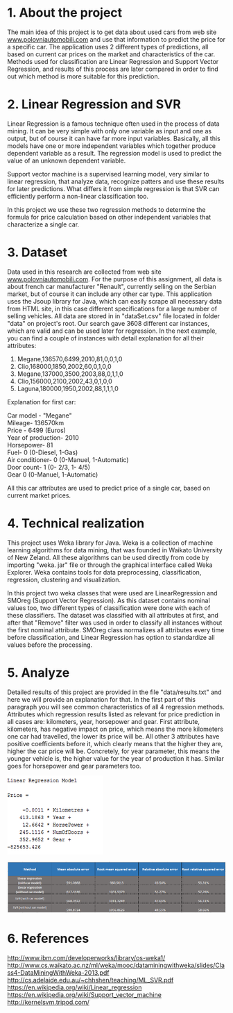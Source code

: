 <h1> 1. About the project </h1>

The main idea of this project is to get data about used cars from web site www.polovniautomobili.com and use that information to predict the price for a specific car. The application uses 2 different types of predictions, all based on current car prices on the market and characteristics of the car. Methods used for classification are Linear Regression and Support Vector Regression, and results of this process are later compared in order to find out which method is more suitable for this prediction.

<h1> 2. Linear Regression and SVR </h1>

Linear Regression is a famous technique often used in the process of data mining. It can be very simple with only one variable as input and one as output, but of course it can have far more input variables. Basically, all this models have one or more independent variables which together produce dependent variable as a result. The regression model is used to predict the value of an unknown dependent variable.

Support vector machine is a supervised learning model, very similar to linear regression, that analyze data, recognize patters and use these results for later predictions. What differs it from simple regression is that SVR can efficiently perform a non-linear classification too.   

In this project we use these two regression methods to determine the formula for price calculation based on other independent variables that characterize a single car.   

<h1> 3. Dataset </h1>

Data used in this research are collected from web site www.polovniautomobili.com. For the purpose of this assignment, all data is about french car manufacturer "Renault", currently selling on the Serbian market, but of course it can include any other car type. This application uses the Jsoup library for Java, which can easily scrape all necessary data from HTML site, in this case different specifications for a large number of selling vehicles. All data are stored in in "dataSet.csv" file located in folder "data" on project's root. Our search gave 3608 different car instances, which are valid and can be used later for regression. In the next example, you can find a couple of instances with detail explanation for all their attributes:

1. Megane,136570,6499,2010,81,0,0,1,0
2. Clio,168000,1850,2002,60,0,1,0,0
3. Megane,137000,3500,2003,88,0,1,1,0
4. Clio,156000,2100,2002,43,0,1,0,0
5. Laguna,180000,1950,2002,88,1,1,1,0

Explanation for first car:

Car model - "Megane" <br>
Mileage- 136570km <br>
Price - 6499 (Euros) <br>
Year of production- 2010 <br>
Horsepower- 81 <br>
Fuel- 0 (0-Diesel, 1-Gas) <br>
Air conditioner- 0 (0-Manuel, 1-Automatic) <br>
Door count- 1 (0- 2/3, 1- 4/5) <br>
Gear 0 (0-Manuel, 1-Automatic) <br>

All this car attributes are used to predict price of a single car, based on current market prices.

<h1> 4. Technical realization </h1>

This project uses Weka library for Java. Weka is a collection of machine learning algorithms for data mining, that was founded in Waikato University of New Zeland. All these algorithms can be used directly from code by importing "weka. jar" file or through the graphical interface called Weka Explorer. Weka contains tools for data preprocessing, classification, regression, clustering and visualization.

In this project two weka classes that were used are LinearRegression and SMOreg (Support Vector Regression). As this dataset contains nominal values too, two different types of classification were done with each of these classifiers. The dataset was classified with all attributes at first, and after that "Remove" filter was used in order to classify all instances without the first nominal attribute. SMOreg class normalizes all attributes every time before classification, and Linear Regression has option to standardize all values before the processing.


<h1> 5. Analyze </h1>

Detailed results of this project are provided in the file "data/results.txt" and here we will provide an explanation for that. In the first part of this paragraph you will see common characteristics of all 4 regression methods. Attributes which regression results listed as relevant for price prediction in all cases are: kilometers, year, horsepower and gear. First attribute, kilometers, has negative impact on price, which means the more kilometers one car had travelled, the lower its price will be. All other 3 attributes have positive coefficients before it, which clearly means that the higher they are, higher the car price will be. Concretely, for year parameter, this means the younger vehicle is, the higher value for the year of production it has. Similar goes for horsepower and gear parameters too. 

![Alt text](/image/price.png?raw=true "Regression results")


![Alt text](/image/results.png?raw=true "Regression results")

<h1> 6. References </h1>

http://www.ibm.com/developerworks/library/os-weka1/
http://www.cs.waikato.ac.nz/ml/weka/mooc/dataminingwithweka/slides/Class4-DataMiningWithWeka-2013.pdf
http://cs.adelaide.edu.au/~chhshen/teaching/ML_SVR.pdf
https://en.wikipedia.org/wiki/Linear_regression
https://en.wikipedia.org/wiki/Support_vector_machine
http://kernelsvm.tripod.com/



